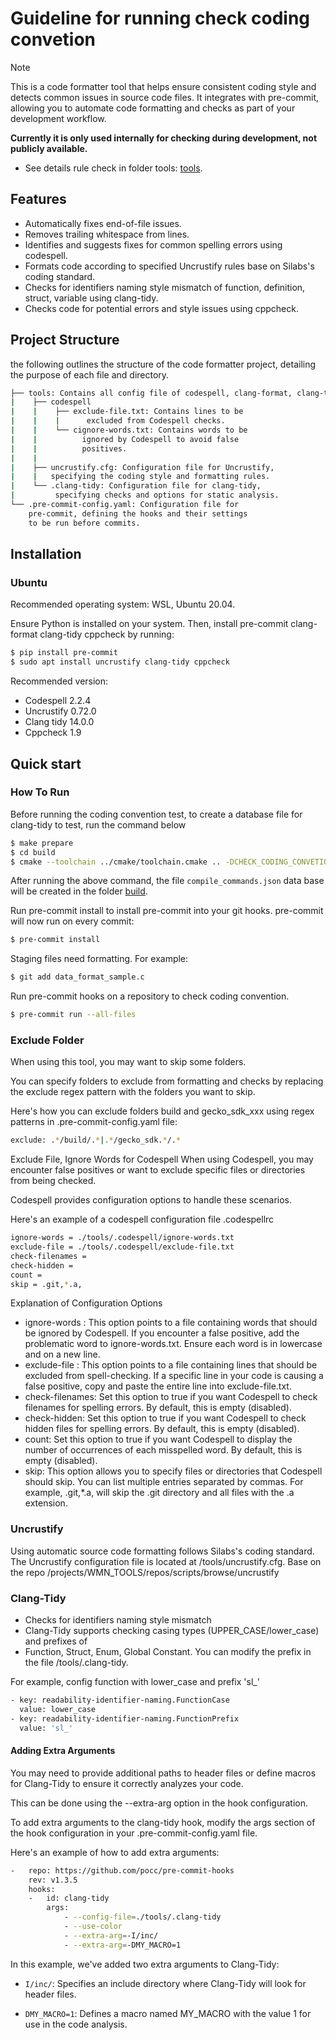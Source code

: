 # Guideline for running check coding convetion

> [!NOTE]
> This is a code formatter tool that helps ensure consistent coding style and detects common issues in source code files.
It integrates with pre-commit, allowing you to automate code formatting and checks as part of your development workflow.
>
> **Currently it is only used internally for checking during development, not publicly available.**

- See details rule check in folder tools: [tools]().

## Features

- Automatically fixes end-of-file issues.
- Removes trailing whitespace from lines.
- Identifies and suggests fixes for common spelling errors using codespell.
- Formats code according to specified Uncrustify rules base on Silabs's coding standard.
- Checks for identifiers naming style mismatch of function, definition, struct, variable using clang-tidy.
- Checks code for potential errors and style issues using cppcheck.

## Project Structure
the following outlines the structure of the code formatter project, detailing the purpose of each file and directory.

```sh
├── tools: Contains all config file of codespell, clang-format, clang-tidy.
|    ├── codespell
|    |    ├── exclude-file.txt: Contains lines to be
|    |    |      excluded from Codespell checks.
|    |    └── cignore-words.txt: Contains words to be
|    |          ignored by Codespell to avoid false
|    |          positives.
|    |
|    ├── uncrustify.cfg: Configuration file for Uncrustify,
|    |   specifying the coding style and formatting rules.
|    └── .clang-tidy: Configuration file for clang-tidy,
|         specifying checks and options for static analysis.
└── .pre-commit-config.yaml: Configuration file for
    pre-commit, defining the hooks and their settings
    to be run before commits.
```

## Installation
###  Ubuntu
Recommended operating system: WSL, Ubuntu 20.04.

Ensure Python is installed on your system. Then, install pre-commit clang-format clang-tidy cppcheck by running:

```sh
$ pip install pre-commit
$ sudo apt install uncrustify clang-tidy cppcheck
```

Recommended version:

- Codespell 2.2.4
- Uncrustify 0.72.0
- Clang tidy 14.0.0
- Cppcheck 1.9

## Quick start
### How To Run

Before running the coding convention test, to create a database file for clang-tidy to test, run the command below

```sh
$ make prepare
$ cd build
$ cmake --toolchain ../cmake/toolchain.cmake .. -DCHECK_CODING_CONVETION_ENABLE=ON -DBOARD_NAME=brd4187c
```
After running the above command, the file `compile_commands.json` data base will be created in the folder [build]().

Run pre-commit install to install pre-commit into your git hooks. pre-commit will now run on every commit:

```sh
$ pre-commit install
```

Staging files need formatting. For example:

```sh
$ git add data_format_sample.c
```

Run pre-commit hooks on a repository to check coding convention.

```sh
$ pre-commit run --all-files
```

### Exclude Folder
When using this tool, you may want to skip some folders.

You can specify folders to exclude from formatting and checks by replacing the exclude regex pattern with the folders you want to skip.

Here's how you can exclude folders build and gecko_sdk_xxx using regex patterns in .pre-commit-config.yaml file:

```sh
exclude: .*/build/.*|.*/gecko_sdk.*/.*
```

Exclude File, Ignore Words for Codespell
When using Codespell, you may encounter false positives or want to exclude specific files or directories from being checked.

Codespell provides configuration options to handle these scenarios.

Here's an example of a codespell configuration file .codespellrc

```sh
ignore-words = ./tools/.codespell/ignore-words.txt
exclude-file = ./tools/.codespell/exclude-file.txt
check-filenames =
check-hidden =
count =
skip = .git,*.a,
```

Explanation of Configuration Options

- ignore-words : This option points to a file containing words that should be ignored by Codespell.
If you encounter a false positive, add the problematic word to ignore-words.txt.
Ensure each word is in lowercase and on a new line.
- exclude-file : This option points to a file containing lines that should be excluded from spell-checking.
If a specific line in your code is causing a false positive, copy and paste the entire line into exclude-file.txt.
- check-filenames: Set this option to true if you want Codespell to check filenames for spelling errors.
By default, this is empty (disabled).
- check-hidden: Set this option to true if you want Codespell to check hidden files for spelling errors.
By default, this is empty (disabled).
- count: Set this option to true if you want Codespell to display the number of occurrences of each misspelled word.
By default, this is empty (disabled).
- skip: This option allows you to specify files or directories that Codespell should skip.
You can list multiple entries separated by commas.
For example, .git,*.a, will skip the .git directory and all files with the .a extension.

### Uncrustify
Using automatic source code formatting follows Silabs's coding standard.
The Uncrustify configuration file is located at /tools/uncrustify.cfg. Base on the repo /projects/WMN_TOOLS/repos/scripts/browse/uncrustify

### Clang-Tidy
- Checks for identifiers naming style mismatch
- Clang-Tidy supports checking casing types (UPPER_CASE/lower_case) and prefixes of
- Function, Struct, Enum, Global Constant. You can modify the prefix in the file /tools/.clang-tidy.

For example, config function with lower_case and prefix 'sl_'

```sh
- key: readability-identifier-naming.FunctionCase
  value: lower_case
- key: readability-identifier-naming.FunctionPrefix
  value: 'sl_'
```

#### Adding Extra Arguments
You may need to provide additional paths to header files or define macros for Clang-Tidy to ensure it correctly analyzes your code.

This can be done using the --extra-arg option in the hook configuration.

To add extra arguments to the clang-tidy hook, modify the args section of the hook configuration in your .pre-commit-config.yaml file.

Here's an example of how to add extra arguments:

```sh
-   repo: https://github.com/pocc/pre-commit-hooks
    rev: v1.3.5
    hooks:
    -   id: clang-tidy
        args:
            - --config-file=./tools/.clang-tidy
            - --use-color
            - --extra-arg=-I/inc/
            - --extra-arg=-DMY_MACRO=1
```

In this example, we've added two extra arguments to Clang-Tidy:

- `I/inc/`: Specifies an include directory where Clang-Tidy will look for header files.

- `DMY_MACRO=1`: Defines a macro named MY_MACRO with the value 1 for use in the code analysis.


